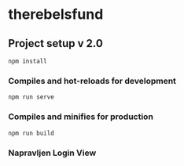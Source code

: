 # therebelsfund

## Project setup v 2.0
```
npm install
```

### Compiles and hot-reloads for development
```
npm run serve
```

### Compiles and minifies for production
```
npm run build
```
### Napravljen Login View
